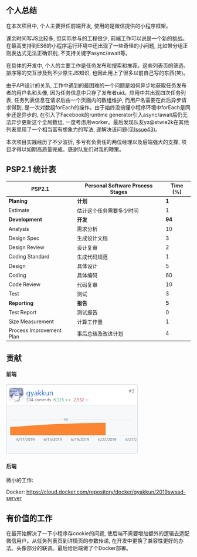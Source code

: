 ## 个人总结

在本次项目中, 个人主要担任前端开发, 使用的是微信提供的小程序框架。

课余时间写JS比较多, 但实际参与的工程很少, 前端工作可以说是一个新的挑战。在最高支持到ES6的小程序运行环境中还出现了一些奇怪的小问题, 比如带分组正则表达式无法正确识别, 不支持关键字async/await等。

在具体的开发中, 个人的主要工作是任务发布和搜索和推荐。这些列表页的筛选、排序等的交互涉及到不少原生JS知识, 也因此用上了很多以前自己写的东西(笑)。

由于API设计的关系, 工作中遇到的最困难的一个问题是如何异步地获取任务发布者的用户名和头像, 因为任务信息中只存了发布者uid。应用中共出现四次任务列表, 任务列表信息在请求后由一个页面内的数组维护, 而用户名需要在此后异步请求得到, 是一次对数组forEach的操作。由于始终没搞懂小程序环境中forEach是同步还是异步的, 在引入了Facebook的runtime generator引入async/await后仍无法异步更新这个全局数组, 一度考虑用worker。最后发现队友yz@stwie2k在其他列表里用了一个相当富有想象力的写法, 遂解决该问题(见[Issue43](https://github.com/2019swsad/AngryCat/issues/43))。

本次项目实践经历了不少波折, 多亏有负责任的两位经理以及后端强大的支撑, 项目才得以如期高质量完成。感谢队友们对我的鞭策。

## PSP2.1 统计表



| PSP2.1                   | Personal Software Process Stages | Time (%) |
| ------------------------ | -------------------------------- | -------- |
| **Planing**              | **计划**                         | **1**    |
| Estimate                 | 估计这个任务需要多少时间         | 1        |
| **Development**          | **开发**                         | **94**   |
| Analysis                 | 需求分析                         | 10       |
| Design Spec              | 生成设计文档                     | 3        |
| Design Review            | 设计复审                         | 2        |
| Coding Standard          | 生成代码规范                     | 1        |
| Design                   | 具体设计                         | 5        |
| Coding                   | 具体编码                         | 60       |
| Code Review              | 代码复审                         | 10       |
| Test                     | 测试                             | 3        |
| **Reporting**            | **报告**                         | **5**    |
| Test Report              | 测试报告                         | 0        |
| Size Measurement         | 计算工作量                       | 1        |
| Process Improvement Plan | 事后总结及改进计划               | 4        |



## 贡献

#### 前端

![](assets/gyakkun/contribution.png)

#### 后端

微小的工作:

Docker: https://cloud.docker.com/repository/docker/gyakkun/2019swsad-server

## 有价值的工作

在最开始解决了一下小程序存cookie的问题, 使后端不需要增加额外的逻辑去适配微信用户。从任务列表页到详情页的参数传递, 在开发中更换了兼容性更好的办法。头像部分的联调。最后给后端做了个Docker部署。